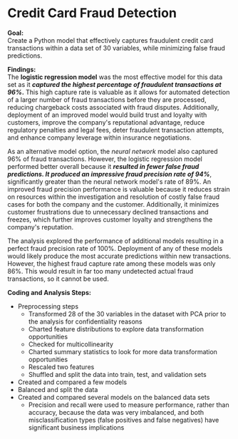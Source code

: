 # Credit Card Fraud Detection

**Goal:**<br>
Create a Python model that effectively captures fraudulent credit card transactions within a data set of 30 variables, while minimizing false fraud predictions.


**Findings:**<br>
The **logistic regression model** was the most effective model for this data set as it **_captured the highest percentage of fraudulent transactions at 96%_.** This high capture rate is valuable as it allows for automated detection of a larger number of fraud transactions before they are processed, reducing chargeback costs associated with fraud disputes. Additionally, deployment of an improved model would build trust and loyalty with customers, improve the company's reputational advantage, reduce regulatory penalties and legal fees, deter fraudulent transaction attempts, and enhance company leverage within insurance negotiations.  

As an alternative model option, the _neural network_ model also captured 96% of fraud transactions. However, the logistic regression model performed better overall because it **_resulted in fewer false fraud predictions. It produced an impressive fraud precision rate of 94%_**, significantly greater than the neural network model's rate of 89%. An improved fraud precision performance is valuable because it reduces strain on resources within the investigation and resolution of costly false fraud cases for both the company and the customer. Additionally, it minimizes customer frustrations due to unnecessary declined transactions and freezes, which further improves customer loyalty and strengthens the company's reputation.

The analysis explored the performance of additional models resulting in a perfect fraud precision rate of 100%. Deployment of any of these models would likely produce the most accurate predictions within new transactions. However, the highest fraud capture rate among these models was only 86%. This would result in far too many undetected actual fraud transactions, so it cannot be used. 

**Coding and Analysis Steps:**<br>
* Preprocessing steps
  * Transformed 28 of the 30 variables in the dataset with PCA prior to the analysis for confidentiality reasons
  * Charted feature distributions to explore data transformation opportunities
  * Checked for multicollinearity 
  * Charted summary statistics to look for more data transformation opportunities
  * Rescaled two features
  * Shuffled and split the data into train, test, and validation sets
* Created and compared a few models
* Balanced and split the data
* Created and compared several models on the balanced data sets
  * Precision and recall were used to measure performance, rather than accuracy, because the data was very imbalanced, and both misclassification types (false positives and false negatives) have significant business implications



